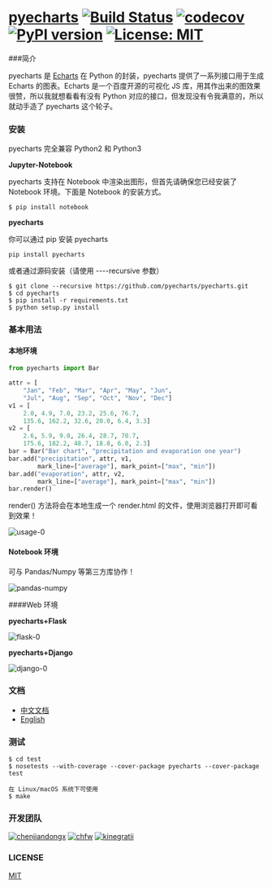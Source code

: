 # [pyecharts](https://github.com/chenjiandongx/pyecharts) [![Build Status](https://travis-ci.org/pyecharts/pyecharts.svg?branch=master)](https://travis-ci.org/pyecharts/pyecharts) [![codecov](https://codecov.io/gh/pyecharts/pyecharts/branch/master/graph/badge.svg)](https://codecov.io/gh/pyecharts/pyecharts) [![PyPI version](https://badge.fury.io/py/pyecharts.svg)](https://badge.fury.io/py/pyecharts) [![License: MIT](https://img.shields.io/badge/License-MIT-yellow.svg)](https://opensource.org/licenses/MIT)

###简介

pyecharts 是 [Echarts](https://github.com/ecomfe/echarts) 在 Python 的封装，pyecharts 提供了一系列接口用于生成 Echarts 的图表。Echarts 是一个百度开源的可视化 JS 库，用其作出来的图效果很赞，所以我就想看看有没有 Python 对应的接口，但发现没有令我满意的，所以就动手造了 pyecharts 这个轮子。

### 安装

pyecharts 完全兼容 Python2 和 Python3

**Jupyter-Notebook**

pyecharts 支持在 Notebook 中渲染出图形，但首先请确保您已经安装了 Notebook 环境。下面是 Notebook 的安装方式。

```shell
$ pip install notebook
```

**pyecharts**

你可以通过 pip 安装 pyecharts

```shell
pip install pyecharts
```

或者通过源码安装（请使用 ----recursive 参数）

```shell
$ git clone --recursive https://github.com/pyecharts/pyecharts.git
$ cd pyecharts
$ pip install -r requirements.txt
$ python setup.py install
```

### 基本用法

#### 本地环境

```python
from pyecharts import Bar

attr = [
    "Jan", "Feb", "Mar", "Apr", "May", "Jun", 
    "Jul", "Aug", "Sep", "Oct", "Nov", "Dec"]
v1 = [
    2.0, 4.9, 7.0, 23.2, 25.6, 76.7, 
    135.6, 162.2, 32.6, 20.0, 6.4, 3.3]
v2 = [
    2.6, 5.9, 9.0, 26.4, 28.7, 70.7,
    175.6, 182.2, 48.7, 18.8, 6.0, 2.3]
bar = Bar("Bar chart", "precipitation and evaporation one year")
bar.add("precipitation", attr, v1,
        mark_line=["average"], mark_point=["max", "min"])
bar.add("evaporation", attr, v2,
        mark_line=["average"], mark_point=["max", "min"])
bar.render()
```

render() 方法将会在本地生成一个 render.html 的文件，使用浏览器打开即可看到效果！

![usage-0](https://user-images.githubusercontent.com/19553554/35314229-be3ee1d2-00ff-11e8-880e-8dea5bcd29ae.gif)

#### Notebook 环境

可与 Pandas/Numpy 等第三方库协作！ 

![pandas-numpy](https://user-images.githubusercontent.com/19553554/35104252-3e36cee2-fca3-11e7-8e43-09bbe8dbbd1e.png)

####Web 环境

**pyecharts+Flask**

![flask-0](https://user-images.githubusercontent.com/19553554/35081158-3faa7c34-fc4d-11e7-80c9-2de79371374f.gif)

**pyecharts+Django**

![django-0](https://user-images.githubusercontent.com/19553554/35081440-21efcf58-fc4f-11e7-8427-ed73306533e8.gif)

### 文档

* [中文文档](http://127.0.0.1:3000/#/zh-cn/)
* [English](http://127.0.0.1:3000/#/en-us/)

### 测试

```shell
$ cd test
$ nosetests --with-coverage --cover-package pyecharts --cover-package test

在 Linux/macOS 系统下可使用
$ make
```

### 开发团队

[![chenjiandongx](https://user-images.githubusercontent.com/19553554/35314407-c7f538ce-0100-11e8-8943-5b4dc8ec8e35.png)](https://github.com/chenjiandongx)  [![chfw](https://user-images.githubusercontent.com/19553554/35314405-c5618c5c-0100-11e8-99b0-93f6b38f8717.png)](https://github.com/chfw)  [![kinegratii](https://user-images.githubusercontent.com/19553554/35314406-c6c1d69c-0100-11e8-89d3-df66688f44b2.png)](https://github.com/kinegratii)


### LICENSE 

[MIT](https://github.com/pyecharts/pyecharts/blob/master/LICENSE)
